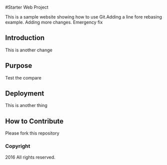 #Starter Web Project

This is a sample website showing how to use Git.Adding a line fore rebasing example. Adding more changes. Emergency fix

## Introduction

This is another change

## Purpose

Test the compare

## Deployment

This is another thing

## How to Contribute

Please fork this repository

### Copyright
2016 All rights reserved.